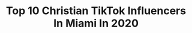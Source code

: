 ---
title: Top 10 Christian TikTok Influencers In Miami In 2020
description: >-
  Find top christian TikTok influencers in Miami in 2020. Most popular hashtags: #fyp #christian #greenscreen #miami.
platform: TikTok
hits: 18
text_top: See the best TikTok profiles on inBeat.
text_bottom: Our database aggregates 18 TikTok influencers like this in Miami, United States for you to collaborate.
profiles:
  - username: "melspdx"
    fullname: >-
      Melspdx
    bio: >-
      📍PNW Eat well, travel better, adventure often! ✈️ IG @melspdx Jesus 🙏🏼
    location: "United States"
    followers: 2774
    engagement: 641
    commentsToLikes: 0.142869
    id: ckc38aaqzx24y0j23yr24pa1i
    verified: false
    hashtags: "#upperleftusa, #portlandoregon, #foryou, #washingtoncheck"
  - username: "coloredh0mo"
    fullname: >-
      goodforum
    bio: >-
      this planet gets more ghetto everyday 👙OF subscription ⬇️
    location: "United States"
    followers: 66800
    engagement: 2679
    commentsToLikes: 0.022954
    id: ckcjiw42gd0p60j23nr7l5zt0
    verified: false
    hashtags: "#native, #fyp, #justice, #foryou"
  - username: "alisonkay"
    fullname: >-
      Alison Kay Bowles
    bio: >-
      Follow my store @lacycoe Jesus Follower,Traveler&Model Get my preset FREE👇🏼
    location: "United States"
    followers: 56000
    engagement: 373
    commentsToLikes: 0.051063
    id: ckai03mg661qr0i78oz1w9kcn
    verified: false
    hashtags: "#mlbplayer, #engagementring, #mlbwife, #proposal"
  - username: "gawviofficial"
    fullname: >-
      GAWVI
    bio: >-
      Official GAWVI page. HEATHEN 🌐 now available on all platforms! Broward 🇸🇻🇩🇴
    location: "United States"
    followers: 6093
    engagement: 1518
    commentsToLikes: 0.025846
    id: ck963gbasuov70j78zkyouhg0
    verified: false
    hashtags: "#dominican, #dominicano, #foryourpage, #latino"
  - username: "dena_habboush"
    fullname: >-
      Dena
    bio: >-
      🇮🇶 Trying to hit 35K 🥰 Follow me on insta: @dena_habboush & YouTube
    location: "United States"
    followers: 32300
    engagement: 457
    commentsToLikes: 0.030377
    id: ckbf8vw5wzkj00j23end8cpr4
    verified: false
    hashtags: "#smallbite, #arab, #lebanon, #egyptian"
  - username: "kristen.alexa"
    fullname: >-
      kristen
    bio: >-
      18 miami, florida aYo PeT cHeCk
    location: "United States"
    followers: 62300
    engagement: 1926
    commentsToLikes: 0.039873
    id: ckbwb39of0lab0j23t1or3ftz
    verified: false
    hashtags: "#greenscreenvideo, #fyp, #greenscreen, #duet"
  - username: "ashleystudioco"
    fullname: >-
      SWAG MATS
    bio: >-
      Miami 🌴 I just enjoy making stuff 🤓 Click this link to shop my doormats ↙️
    location: "United States"
    followers: 74800
    engagement: 828
    commentsToLikes: 0.019587
    id: ck9r92o7qetec0j78b6n8x9ks
    verified: false
    hashtags: "#fyp, #smallbusiness, #doormat, #foryoupage"
  - username: "thejacobhaynes03"
    fullname: >-
      Jacob
    bio: >-
      17 Christian Best basketball tiktoker CEO of epic dunks
    location: "United States"
    followers: 137000
    engagement: 1493
    commentsToLikes: 0.045370
    id: ckb165iihtkjy0j23erhqeqdq
    verified: false
    hashtags: "#greenscreen, #duet, #repost, #fyp"
  - username: "thegayrepublican"
    fullname: >-
      The Gay Republican
    bio: >-
      Click the link below to donate to Trump's legal fund!
    location: "United States"
    followers: 172800
    engagement: 2324
    commentsToLikes: 0.080619
    id: ck8qpxo9r5id70j789l5nbgbt
    verified: false
    hashtags: "#rondesantis2024, #gaysfortrump, #duet, #fl"
  - username: "thelindseycarter12"
    fullname: >-
      Lindsey Carter✨
    bio: >-
      •SWFL• •living for the one true king🦋•
    location: "United States"
    followers: 285400
    engagement: 1484
    commentsToLikes: 0.019634
    id: ckb9bpphsy17b0j235qs4f5t1
    verified: false
    hashtags: "#greenscreen, #relationship, #oikosonetrip, #christian"
---